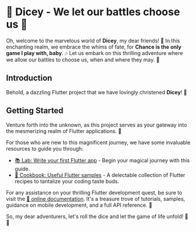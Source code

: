 # 🎲 Dicey - We let our battles choose us 🎲

Oh, welcome to the marvelous world of **Dicey**, my dear friends! 🌟 In this enchanting realm, we embrace the whims of fate, for **Chance is the only game I play with, baby**. 🎶 Let us embark on this thrilling adventure where we allow our battles to choose us, when and where they may. 🚀

## Introduction

Behold, a dazzling Flutter project that we have lovingly christened **Dicey**! 🌈

## Getting Started

Venture forth into the unknown, as this project serves as your gateway into the mesmerizing realm of Flutter applications. 🌠

For those who are new to this magnificent journey, we have some invaluable resources to guide you through:

- [📚 Lab: Write your first Flutter app](https://docs.flutter.dev/get-started/codelab) - Begin your magical journey with this guide.
- [🍔 Cookbook: Useful Flutter samples](https://docs.flutter.dev/cookbook) - A delectable collection of Flutter recipes to tantalize your coding taste buds.

For any assistance on your thrilling Flutter development quest, be sure to visit the [📖 online documentation](https://docs.flutter.dev/). It's a treasure trove of tutorials, samples, guidance on mobile development, and a full API reference. 📜

So, my dear adventurers, let's roll the dice and let the game of life unfold! 🎲✨
